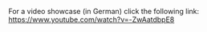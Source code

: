 For a video showcase (in German) click the following link: https://www.youtube.com/watch?v=-ZwAatdbpE8
